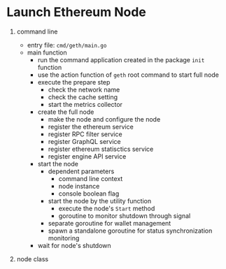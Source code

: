 # Launch Ethereum Node

1. command line
    - entry file: `cmd/geth/main.go`
    - main function
        - run the command application created in the package `init` function
        - use the action function of `geth` root command to start full node
        - execute the prepare step
            - check the network name
            - check the cache setting
            - start the metrics collector
        - create the full node
            - make the node and configure the node
            - register the ethereum service
            - register RPC filter service
            - register GraphQL service
            - register ethereum statisctics service
            - register engine API service
        - start the node
            - dependent parameters
                - command line context
                - node instance
                - console boolean flag
            - start the node by the utility function
                - execute the node's `Start` method
                - goroutine to monitor shutdown through signal
            - separate goroutine for wallet management
            - spawn a standalone goroutine for status synchronization monitoring
        - wait for node's shutdown

2. node class

